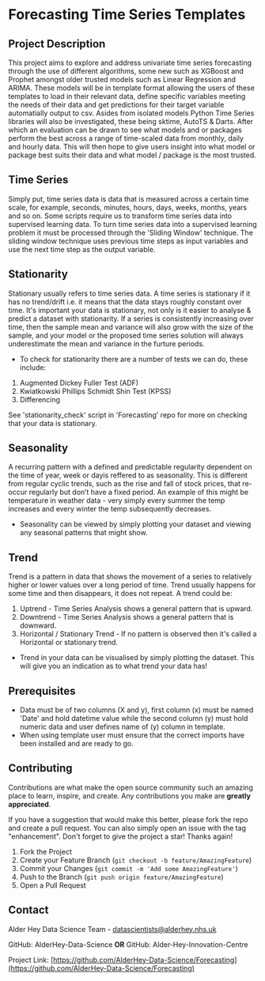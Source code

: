 # Forecasting Time Series Templates



## Project Description
This project aims to explore and address univariate time series forecasting through the use of different algorithms, some new such as XGBoost 
and Prophet amongst older trusted models such as Linear Regression and ARIMA. These models will be in template format allowing the users of 
these templates to load in their relevant data, define specific variables meeting the needs of their data and get predictions for their target 
variable automatially output to csv. Asides from isolated models Python Time Series libraries will also be investigated, these being sktime, AutoTS
& Darts. After which an evaluation can be drawn to see what models and or packages perform the best across a range of time-scaled data from monthly, 
daily and hourly data. This will then hope to give users insight into what model or package best suits their data and what model / package is the most 
trusted.

## Time Series
Simply put, time series data is data that is measured across a certain time scale, for example, seconds, minutes, hours, days, weeks,
months, years and so on. Some scripts require us to transform time series data into supervised learning data. To turn time series data 
into a supervised learning problem it must be processed through the 'Sliding Window' technique. The sliding window technique uses previous 
time steps as input variables and use the next time step as the output variable.

## Stationarity
Stationary usually refers to time series data. A time series is stationary if it has no trend/drift i.e. it means that the data stays roughly constant over time. It's important your data is stationary, not only is it easier to analyse & predict a dataset with stationarity. If a series is consistently increasing over time, then the sample mean and variance will also grow with the size of the sample, and your model or the proposed time series solution will always underestimate the mean and variance in the furture periods. 
* To check for stationarity there are a number of tests we can do, these include:
1. Augmented Dickey Fuller Test (ADF)
2. Kwiatkowski Phillips Schmidt Shin Test (KPSS)
3. Differencing 

See 'stationarity_check' script in 'Forecasting' repo for more on checking that your data is stationary.

## Seasonality 
A recurring pattern with a defined and predictable regularity dependent on the time of year, week or dayis reffered to as seasonality. This is different from regular cyclic trends, such as the rise and fall of stock prices, that re-occur regularly but don’t have a fixed period. An example of this might be temperature in weather data - very simply every summer the temp increases and every winter the temp subsequently decreases. 

* Seasonality can be viewed by simply plotting your dataset and viewing any seasonal patterns that might show.

## Trend 
Trend is a pattern in data that shows the movement of a series to relatively higher or lower values over a long period of time. Trend usually happens for some time and then disappears, it does not repeat. A trend could be:
1. Uptrend - Time Series Analysis shows a general pattern that is upward.
2. Downtrend - Time Series Analysis shows a general pattern that is downward.
3. Horizontal / Stationary Trend - If no pattern is observed then it's called a Horizontal or stationary trend.

* Trend in your data can be visualised by simply plotting the dataset. This will give you an indication as to what trend your data has!

## Prerequisites
* Data must be of two columns (X and y), first column (x) must be named 'Date' and hold datetime value while the second column (y)
must hold numeric data and user defines name of (y) column in template.
* When using template user must ensure that the correct imports have been installed and are ready to go.


## Contributing
Contributions are what make the open source community such an amazing place to learn, inspire, and create. Any contributions you make
are **greatly appreciated**.

If you have a suggestion that would make this better, please fork the repo and create a pull request. You can also simply open an issue
with the tag "enhancement".
Don't forget to give the project a star! Thanks again!

1. Fork the Project
2. Create your Feature Branch (`git checkout -b feature/AmazingFeature`)
3. Commit your Changes (`git commit -m 'Add some AmazingFeature'`)
4. Push to the Branch (`git push origin feature/AmazingFeature`)
5. Open a Pull Request

## Contact
Alder Hey Data Science Team - datascientists@alderhey.nhs.uk

GitHub: AlderHey-Data-Science
**OR**
GitHub: Alder-Hey-Innovation-Centre

Project Link: [https://github.com/AlderHey-Data-Science/Forecasting](https://github.com/AlderHey-Data-Science/Forecasting)
